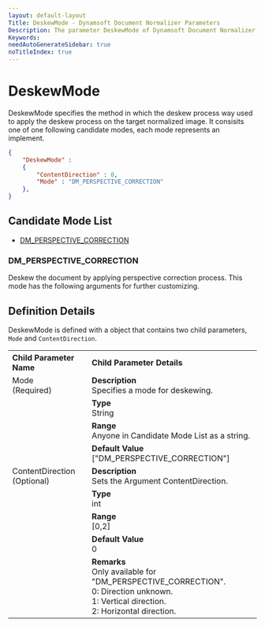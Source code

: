 ```yaml
---
layout: default-layout
Title: DeskewMode - Dynamsoft Document Normalizer Parameters
Description: The parameter DeskewMode of Dynamsoft Document Normalizer is XXX.
Keywords:
needAutoGenerateSidebar: true
noTitleIndex: true
---
```


# DeskewMode

DeskewMode specifies the method in which the deskew process way used to apply the deskew process on the target normalized image. It consisits one of one following candidate modes, each mode represents an implement.

```json
{
    "DeskewMode" : 
    {
        "ContentDirection" : 0,
        "Mode" : "DM_PERSPECTIVE_CORRECTION"
    },
}
```

## Candidate Mode List

- [DM_PERSPECTIVE_CORRECTION](#dm_perspective_correction)

### DM_PERSPECTIVE_CORRECTION

Deskew the document by applying perspective correction process. This mode has the following arguments for further customizing.

## Definition Details

DeskewMode is defined with a object that contains two child parameters, `Mode` and `ContentDirection`.

<table style = "text-align:left">
    <tr>
        <th>Child Parameter Name</th>
        <th>Child Parameter Details</th>
    </tr>
    <tr>
        <td rowspan = "4" style="vertical-align:text-top">Mode<br>(Required)</td>
        <td><b>Description</b><br>
            Specifies a mode for deskewing.
        </td>
    </tr>
    <tr>
        <td><b>Type</b><br>
            String
        </td>
    </tr>
    <tr>
        <td><b>Range</b><br>
            Anyone in Candidate Mode List as a string.
        </td>
    </tr>
    <tr>
        <td><b>Default Value</b><br>
            ["DM_PERSPECTIVE_CORRECTION"]
        </td>
    </tr>
    <tr>
        <td rowspan = "5" style="vertical-align:text-top">ContentDirection<br>(Optional)</td>
        <td><b>Description</b><br>
            Sets the Argument ContentDirection.
        </td>
    </tr>
    <tr>
        <td><b>Type</b><br>
            int
        </td>
    </tr>
    <tr>
        <td><b>Range</b><br>
            [0,2]
        </td>
    </tr>
    <tr>
        <td><b>Default Value</b><br>
            0
        </td>
    </tr>
    <tr>
        <td><b>Remarks</b><br>
            Only available for "DM_PERSPECTIVE_CORRECTION".<br>
            0: Direction unknown.<br>
            1: Vertical direction.<br>
            2: Horizontal direction.
        </td>
    </tr>
</table>
